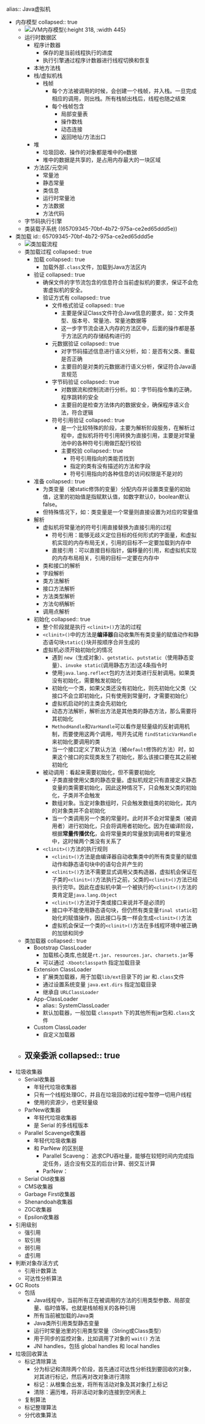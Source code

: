 alias:: Java虚拟机

- 内存模型
  collapsed:: true
	- ![JVM内存模型](../assets/image_1701787772981_0.png){:height 318, :width 445}
	- 运行时数据区
		- 程序计数器
			- 保存的是当前线程执行的进度
			- 执行引擎通过程序计数器进行线程切换和恢复
		- 本地方法栈
		- 栈/虚拟机栈
			- 栈帧
				- 每个方法被调用的时候，会创建一个栈帧，并入栈。一旦完成相应的调用，则出栈。所有栈帧出栈后，线程也随之结束
				- 每个栈帧包含
					- 局部变量表
					- 操作数栈
					- 动态连接
					- 返回地址/方法出口
		- 堆
			- 垃圾回收、操作的对象都是堆中的e数据
			- 堆中的数据是共享的，是占用内存最大的一块区域
		- 方法区/元空间
			- 常量池
			- 静态常量
			- 类信息
			- 运行时常量池
			- 方法数据
			- 方法代码
	- 字节码执行引擎
	- 类装载子系统 ((65709345-70bf-4b72-975a-ce2ed65ddd5e))
- 类加载
  id:: 65709345-70bf-4b72-975a-ce2ed65ddd5e
	- ![类加载流程](../assets/image_1701877523243_0.png)
	- 类加载过程
	  collapsed:: true
		- 加载
		  collapsed:: true
			- 加载外部`.class`文件，加载到Java方法区内
		- 验证
		  collapsed:: true
			- 确保文件的字节流包含的信息符合当前虚拟机的要求，保证不会危害虚拟机的安全。
			- 验证方式有
			  collapsed:: true
				- 文件格式验证
				  collapsed:: true
					- 主要是保证Class文件符合Java信息的要求，如：文件类型、版本号、常量池、常量池数据等
					- 这一步字节流会进入内存的方法区中，后面的操作都是基于方法区内的存储结构进行的
				- 元数据验证
				  collapsed:: true
					- 对字节码描述信息进行语义分析，如：是否有父类、重载是否正确
					- 主要目的是对类的元数据进行语义分析，保证符合Java语言规范
				- 字节码验证
				  collapsed:: true
					- 对数据流和控制流进行分析。如：字节码指令集的正确，程序跳转的安全
					- 主要目的是检查方法体内的数据安全，确保程序语义合法，符合逻辑
				- 符号引用验证
				  collapsed:: true
					- 是一个比较特殊的阶段，主要为解析阶段服务，在解析过程中，虚拟机将符号引用转换为直接引用，主要是对常量池中的各种符号引用做匹配行校验
					- 主要校验
					  collapsed:: true
						- 符号引用指向的类能否找到
						- 指定的类有没有描述的方法和字段
						- 符号引用指向的各种信息的访问权限是不是对的
		- 准备
		  collapsed:: true
			- 为类变量（被static修饰的变量）分配内存并设置类变量的初始值，这里的初始值是指赋默认值，如数字默认0，boolean默认false。
			- 但特殊情况下，如：类变量是一个常量则直接设置为对应的常量值
		- 解析
			- 虚拟机将常量池的符号引用直接替换为直接引用的过程
				- 符号引用：能够无歧义定位目标的任何形式的字面量，和虚拟机实现的内存布局无关，引用的目标不一定要加载到内存中
				- 直接引用：可以直接目标指针，偏移量的引用，和虚拟机实现的内存布局相关，引用的目标一定要在内存中
			- 类和接口的解析
			- 字段解析
			- 类方法解析
			- 接口方法解析
			- 方法类型解析
			- 方法句柄解析
			- 调用点解析
		- 初始化
		  collapsed:: true
			- 整个阶段就是执行 `<clinit>()`方法的过程
			- `<clinit>()`中的方法是**编译器**自动收集所有类变量的赋值动作和静态语句块`static{}`块并按顺序合并生成的
			- 虚拟机必须开始初始化的情况
				- 遇到 `new`（生成对象）、`getstatic`、`putstatic`（使用静态变量）、`invoke static`(调用静态方法)这4条指令时
				- 使用`java.lang.reflect`包的方法对类进行反射调用。如果类没有初始化，需要触发初始化
				- 初始化一个类，如果父类还没有初始化，则先初始化父类（父接口不会立即初始化，只有使用到常量时，才需要初始化）
				- 虚拟机启动时的主类会先初始化
				- 动态方法解析，解析出方法是其他类的静态方法，那么需要将其初始化
				- `MethodHandle`和`VarHandle`可以看作是轻量级的反射调用机制，而要使用这两个调用，甩开先试用 `findStaticVarHandle`来初始化要调用的类
				- 当一个接口定义了默认方法（被`default`修饰的方法）时，如果这个接口的实现类发生了初始化，那么该接口要在其之前被初始化
			- 被动调用：看起来需要初始化，但不需要初始化
				- 子类直接使用父类的静态变量。虚拟机规定只有直接定义静态变量的类需要初始化，因此这种情况下，只会触发父类的初始化，子类并不会触发
				- 数组对象。当定对象数组时，只会触发数组类的初始化，其内的对象类并不会初始化
				- 当一个类调用另一个类的常量时。此时并不会对常量类（被调用者）进行初始化，只会将调用者初始化。因为在编译阶段，根据**常量传播优化**，会将常量类的常量放到调用者的常量池中，这时候两个类没有关系了
			- `<clinit>()`方法的执行规则
				- `<clinit>()`方法是由编译器自动收集类中的所有类变量的赋值动作和静态语句块中的语句合并产生的
				- `<clinit>()`方法不需要显式调用父类构造器，虚拟机会保证在子类的`<clinit>()`方法执行之前，父类的`<clinit>()`方法已经执行完毕。因此在虚拟机中第一个被执行的`<clinit>()`方法的类肯定是`java.lang.Object`
				- `<clinit>()`方法对于类或接口来说并不是必须的
				- 接口中不能使用静态语句块，但仍然有类变量`final static`初始化的赋值操作，因此接口与类一样会生成`<clinit>()`方法
				- 虚拟机会保证一个类的`<clinit>()`方法在多线程环境中被正确的加锁和同步
	- 类加载器
	  collapsed:: true
		- Bootstrap ClassLoader
			- 加载核心类库,也就是`rt.jar`、`resources.jar`、`charsets.jar`等
			- 可以通过 `-Xbootclasspath` 指定加载目录
		- Extension ClassLoader
			- 扩展类加载器，用于加载`lib/ext`目录下的 jar 和`.class`文件
			- 通过设置系统变量 `java.ext.dirs` 指定加载目录
			- 继承自 `URLClassLoader`
		- App-ClassLoader
			- alias::  SystemClassLoader
			- 默认加载器，一般加载 `classpath` 下的其他所有jar包和`.class`文件
		- Custom ClassLoader
			- 自定义加载器
	- 双亲委派
	  collapsed:: true
		-
- 垃圾收集器
	- Serial收集器
		- 年轻代垃圾收集器
		- 只有一个线程处理GC，并且在垃圾回收的过程中暂停一切用户线程
		- 使用的资源少，也更轻量级
	- ParNew收集器
		- 年轻代垃圾收集器
		- 是 Serial 的多线程版本
	- Parallel Scavenge收集器
		- 年轻代垃圾收集器
		- 和 ParNew 的区别是
			- Parallel Scaveng： 追求CPU吞吐量，能够在较短时间内完成指定任务，适合没有交互的后台计算、弱交互计算
			- ParNew：
	- Serial Old收集器
	- CMS收集器
	- Garbage First收集器
	- Shenandoah收集器
	- ZGC收集器
	- Epsilon收集器
- 引用级别
	- 强引用
	- 软引用
	- 弱引用
	- 虚引用
- 判断对象存活方式
	- 引用计数算法
	- 可达性分析算法
- GC Roots
	- 包括
		- Java线程中，当前所有正在被调用的方法的引用类型参数、局部变量、临时值等。也就是栈帧相关的各种引用
		- 所有当前被加载的Java类
		- Java类所引用类型静态变量
		- 运行时常量池里的引用类型常量（String或Class类型）
		- 用于同步的监控对象，比如调用了对象的 `wait()` 方法
		- JNI handles，包括 global handles 和 local handles
- 垃圾回收算法
	- 标记清除算法
		- 分为标记和清除两个阶段，首先通过可达性分析找到要回收的对象，对其进行标记，然后再对改对象进行清除
		- 标记：从根集合出发，将所有活动对象及其对象打上标记
		- 清除：遍历堆，将非活动对象的连接到空闲表上
	- 复制算法
	- 标记整理算法
	- 分代收集算法